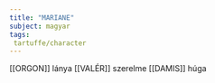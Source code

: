 ```yaml
---
title: "MARIANE"
subject: magyar
tags:
 tartuffe/character
---
```

[[ORGON]] lánya
[[VALÉR]] szerelme
[[DAMIS]] húga